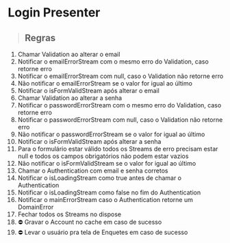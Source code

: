 # Login Presenter

> ## Regras
01. Chamar Validation ao alterar o email
02. Notificar o emailErrorStream com o mesmo erro do Validation, caso retorne erro
03. Notificar o emailErrorStream com null, caso o Validation não retorne erro
04. Não notificar o emailErrorStream se o valor for igual ao último
05. Notificar o isFormValidStream após alterar o email
06. Chamar Validation ao alterar a senha
07. Notificar o passwordErrorStream com o mesmo erro do Validation, caso retorne erro
08. Notificar o passwordErrorStream com null, caso o Validation não retorne erro
09. Não notificar o passwordErrorStream se o valor for igual ao último
10. Notificar o isFormValidStream após alterar a senha
11. Para o formulário estar válido todos os Streams de erro precisam estar null e todos os campos obrigatórios não podem estar vazios
12. Não notificar o isFormValidStream se o valor for igual ao último
13. Chamar o Authentication com email e senha corretos
14. Notificar o isLoadingStream como true antes de chamar o Authentication
15. Notificar o isLoadingStream como false no fim do Authentication
16. Notificar o mainErrorStream caso o Authentication retorne um DomainError
17. Fechar todos os Streams no dispose
18. ⛔️ Gravar o Account no cache em caso de sucesso
19. ⛔️ Levar o usuário pra tela de Enquetes em caso de sucesso